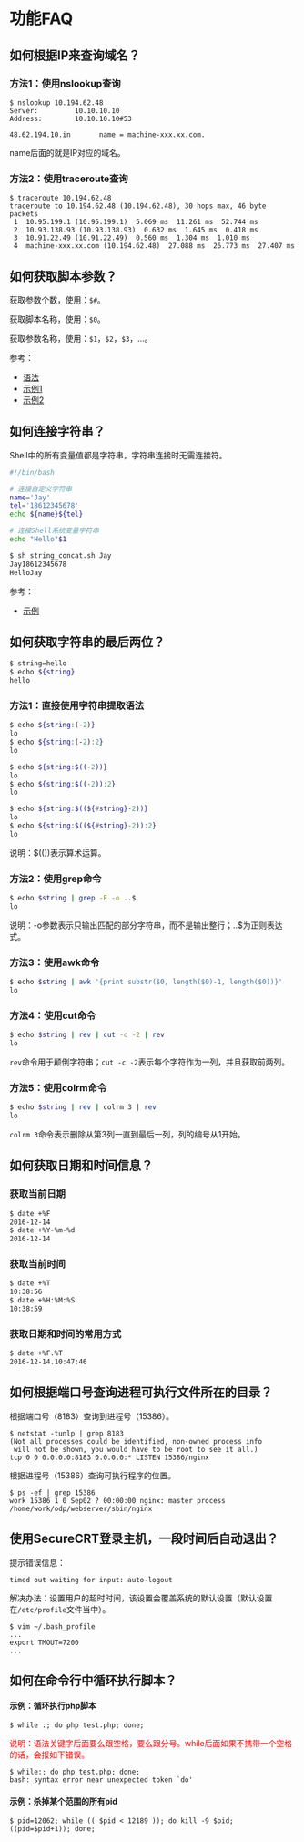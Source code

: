 # 功能FAQ

## 如何根据IP来查询域名？

### 方法1：使用nslookup查询

```
$ nslookup 10.194.62.48
Server:         10.10.10.10
Address:        10.10.10.10#53

48.62.194.10.in       name = machine-xxx.xx.com.
```

name后面的就是IP对应的域名。


### 方法2：使用traceroute查询

```
$ traceroute 10.194.62.48
traceroute to 10.194.62.48 (10.194.62.48), 30 hops max, 46 byte packets
 1  10.95.199.1 (10.95.199.1)  5.069 ms  11.261 ms  52.744 ms
 2  10.93.138.93 (10.93.138.93)  0.632 ms  1.645 ms  0.418 ms
 3  10.91.22.49 (10.91.22.49)  0.560 ms  1.304 ms  1.010 ms
 4  machine-xxx.xx.com (10.194.62.48)  27.088 ms  26.773 ms  27.407 ms
 ```


## 如何获取脚本参数？

获取参数个数，使用：`$#`。

获取脚本名称，使用：`$0`。

获取参数名称，使用：`$1`，`$2`，`$3`，...。

参考：
- [语法](#docs/syntax#常用的特殊变量)
- [示例1](https://github.com/mumingv/shell/blob/master/books/my_shell_cookbook/c01/function.sh)
- [示例2](https://github.com/mumingv/shell/blob/master/books/my_shell_cookbook/c04/4_02_word_freq.sh)


## 如何连接字符串？

Shell中的所有变量值都是字符串，字符串连接时无需连接符。

```bash
#!/bin/bash

# 连接自定义字符串
name='Jay'
tel='18612345678'
echo ${name}${tel}

# 连接Shell系统变量字符串 
echo "Hello"$1
```
```bash
$ sh string_concat.sh Jay
Jay18612345678
HelloJay
```

参考：
- [示例](https://github.com/mumingv/shell/blob/master/funcpoint/string_concat.sh)


## 如何获取字符串的最后两位？

```bash
$ string=hello 
$ echo ${string}
hello
```

### 方法1：直接使用字符串提取语法

```bash
$ echo ${string:(-2)}
lo
$ echo ${string:(-2):2}
lo
```
```bash
$ echo ${string:$((-2))}
lo
$ echo ${string:$((-2)):2}
lo
```
```bash
$ echo ${string:$((${#string}-2))}  
lo
$ echo ${string:$((${#string}-2)):2}
lo
```

说明：$(())表示算术运算。


### 方法2：使用grep命令

```bash
$ echo $string | grep -E -o ..$
lo
```

说明：-o参数表示只输出匹配的部分字符串，而不是输出整行；..$为正则表达式。


### 方法3：使用awk命令

```bash
$ echo $string | awk '{print substr($0, length($0)-1, length($0))}'
lo
```


### 方法4：使用cut命令

```bash
$ echo $string | rev | cut -c -2 | rev
lo
```

`rev`命令用于颠倒字符串；`cut -c -2`表示每个字符作为一列，并且获取前两列。


### 方法5：使用colrm命令

```bash
$ echo $string | rev | colrm 3 | rev
lo
```

`colrm 3`命令表示删除从第3列一直到最后一列，列的编号从1开始。


## 如何获取日期和时间信息？

### 获取当前日期

```bash
$ date +%F
2016-12-14
$ date +%Y-%m-%d
2016-12-14
```


### 获取当前时间

```bash
$ date +%T
10:38:56
$ date +%H:%M:%S
10:38:59
```


### 获取日期和时间的常用方式

```bash
$ date +%F.%T
2016-12-14.10:47:46
```


## 如何根据端口号查询进程可执行文件所在的目录？

根据端口号（8183）查询到进程号（15386）。

```
$ netstat -tunlp | grep 8183
(Not all processes could be identified, non-owned process info
 will not be shown, you would have to be root to see it all.)
tcp 0 0 0.0.0.0:8183 0.0.0.0:* LISTEN 15386/nginx
```

根据进程号（15386）查询可执行程序的位置。
```
$ ps -ef | grep 15386
work 15386 1 0 Sep02 ? 00:00:00 nginx: master process /home/work/odp/webserver/sbin/nginx
```


## 使用SecureCRT登录主机，一段时间后自动退出？

提示错误信息：

```
timed out waiting for input: auto-logout
```

解决办法：设置用户的超时时间，该设置会覆盖系统的默认设置（默认设置在`/etc/profile`文件当中）。

```
$ vim ~/.bash_profile
...
export TMOUT=7200
...
```


## 如何在命令行中循环执行脚本？

#### 示例：循环执行php脚本

```
$ while :; do php test.php; done;
```

<font color="red">
说明：语法关键字后面要么跟空格，要么跟分号。while后面如果不携带一个空格的话，会报如下错误。
</font>

```
$ while:; do php test.php; done; 
bash: syntax error near unexpected token `do'
```


#### 示例：杀掉某个范围的所有pid

```
$ pid=12062; while (( $pid < 12189 )); do kill -9 $pid; ((pid=$pid+1)); done;
```

